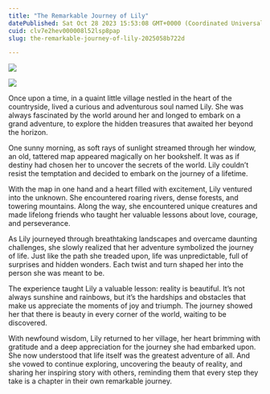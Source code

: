 ```yaml
---
title: "The Remarkable Journey of Lily"
datePublished: Sat Oct 28 2023 15:53:08 GMT+0000 (Coordinated Universal Time)
cuid: clv7e2hev000008l52lsp8pap
slug: the-remarkable-journey-of-lily-2025058b722d

---
```


![](https://cdn.hashnode.com/res/hashnode/image/upload/v1713574589251/adcfacfe-7f08-4fa8-a2fb-059ccafa17f6.jpeg)

![](https://cdn.hashnode.com/res/hashnode/image/upload/v1713574590785/0e6aea2f-8e62-42af-81e9-c8fad5cbfbdc.jpeg)

Once upon a time, in a quaint little village nestled in the heart of the countryside, lived a curious and adventurous soul named Lily. She was always fascinated by the world around her and longed to embark on a grand adventure, to explore the hidden treasures that awaited her beyond the horizon.

One sunny morning, as soft rays of sunlight streamed through her window, an old, tattered map appeared magically on her bookshelf. It was as if destiny had chosen her to uncover the secrets of the world. Lily couldn’t resist the temptation and decided to embark on the journey of a lifetime.

With the map in one hand and a heart filled with excitement, Lily ventured into the unknown. She encountered roaring rivers, dense forests, and towering mountains. Along the way, she encountered unique creatures and made lifelong friends who taught her valuable lessons about love, courage, and perseverance.

As Lily journeyed through breathtaking landscapes and overcame daunting challenges, she slowly realized that her adventure symbolized the journey of life. Just like the path she treaded upon, life was unpredictable, full of surprises and hidden wonders. Each twist and turn shaped her into the person she was meant to be.

The experience taught Lily a valuable lesson: reality is beautiful. It’s not always sunshine and rainbows, but it’s the hardships and obstacles that make us appreciate the moments of joy and triumph. The journey showed her that there is beauty in every corner of the world, waiting to be discovered.

With newfound wisdom, Lily returned to her village, her heart brimming with gratitude and a deep appreciation for the journey she had embarked upon. She now understood that life itself was the greatest adventure of all. And she vowed to continue exploring, uncovering the beauty of reality, and sharing her inspiring story with others, reminding them that every step they take is a chapter in their own remarkable journey.